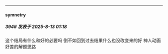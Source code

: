 ﻿
*****

####  symnetry  
##### 394#       发表于 2025-8-13 01:18

这个结局有什么和好的必要吗 倒不如回到过去结果什么也没改变来的好 神人动画 好差的解题思路

